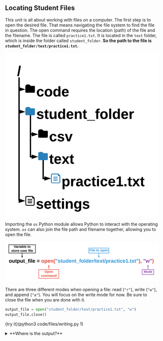 ## Locating Student Files

This unit is all about working with files on a computer. The first step is to open the desired file. That means navigating the file system to find the file in question. The open command requires the location (path) of the file and the filename. The file is called `practice1.txt`. It is located in the `text` folder, which is inside the folder called `student_folder`.  **So the path to the file is `student_folder/text/practice1.txt`.**

![File Path](.guides/images/file-path.png)

Importing the `os` Python module allows Python to interact with the operating system. `os` can also join the file path and filename together, allowing you to open the file. 

![Open File](.guides/images/open-file.png)

There are three different modes when opening a file: read (`"r"`), write (`"w"`), and append (`"a"`). You will focus on the write mode for now. Be sure to close the file when you are done with it.

```python
output_file = open("student_folder/text/practice1.txt", "w")
output_file.close()
``` 

{try it}(python3 code/files/writing.py 1)

<details><summary>**Where is the output?**</summary>You should see a green check mark after running your program. This means the code ran without any errors. But what about the output? The code above only opens and then closes a file.

|||challenge
## What happens if you:
* Open `student_folder` in the sidebar on the left. Open the `text` folder and right-click on `practice1.txt`. Select "Delete..." and run the program again.

|||

{try it}(python3 code/files/writing.py 2)

{Check It!|assessment}(multiple-choice-4246621000)
